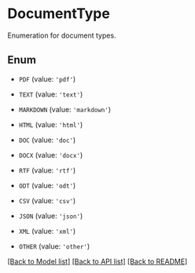 # DocumentType

Enumeration for document types.

## Enum

* `PDF` (value: `'pdf'`)

* `TEXT` (value: `'text'`)

* `MARKDOWN` (value: `'markdown'`)

* `HTML` (value: `'html'`)

* `DOC` (value: `'doc'`)

* `DOCX` (value: `'docx'`)

* `RTF` (value: `'rtf'`)

* `ODT` (value: `'odt'`)

* `CSV` (value: `'csv'`)

* `JSON` (value: `'json'`)

* `XML` (value: `'xml'`)

* `OTHER` (value: `'other'`)

[[Back to Model list]](../README.md#documentation-for-models) [[Back to API list]](../README.md#documentation-for-api-endpoints) [[Back to README]](../README.md)



